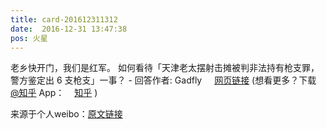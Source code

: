 ```yaml
---
title: card-201612311312
date:  2016-12-31 13:47:38
pos: 火星
---
```

老乡快开门，我们是红军。          如何看待「天津老太摆射击摊被判非法持有枪支罪，警方鉴定出 6 支枪支」一事？ - 回答作者: Gadfly <a  href="https://weibo.cn/sinaurl?u=http%3A%2F%2Fzhihu.com%2Fquestion%2F54193248%2Fanswer%2F138455938" data-hide=""><span class='url-icon'><img style='width: 1rem;height: 1rem' src='https://h5.sinaimg.cn/upload/2015/09/25/3/timeline_card_small_web_default.png'></span><span class="surl-text">网页链接</span></a> (想看更多？下载 <a href='/n/知乎'>@知乎</a> App：<a  href="http://weibo.com/p/100404711598" data-hide=""><span class='url-icon'><img style='width: 1rem;height: 1rem' src='https://h5.sinaimg.cn/upload/2015/09/25/3/timeline_card_small_web_default.png'></span><span class="surl-text">知乎</span></a> ) 

来源于个人weibo：[原文链接](https://m.weibo.cn/status/EoEb9syQ2?mblogid=EoEb9syQ2)